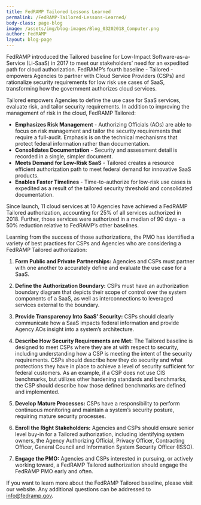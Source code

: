 ```yaml
---
title: FedRAMP Tailored Lessons Learned 
permalink: /FedRAMP-Tailored-Lessons-Learned/
body-class: page-blog
image: /assets/img/blog-images/Blog_03202018_Computer.png
author: FedRAMP
layout: blog-page
---
```

FedRAMP introduced the Tailored baseline for Low-Impact Software-as-a-Service (Li-SaaS) in 2017 to meet our stakeholders’ need for an expedited path for cloud authorization. FedRAMP’s fourth baseline - Tailored - empowers Agencies to partner with Cloud Service Providers (CSPs) and rationalize security requirements for low risk use cases of SaaS, transforming how the government authorizes cloud services.

Tailored empowers Agencies to define the use case for SaaS services, evaluate risk, and tailor security requirements. In addition to improving the management of risk in the cloud, FedRAMP Tailored: 

* **Emphasizes Risk Management** - Authorizing Officials (AOs) are able to focus on risk management and tailor the security requirements that require a full-audit. Emphasis is on the technical mechanisms that protect federal information rather than documentation. 
* **Consolidates Documentation** - Security and assessment detail is recorded in a single, simpler document.
* **Meets Demand for Low-Risk SaaS** - Tailored creates a resource efficient authorization path to meet federal demand for innovative SaaS products.
* **Enables Faster Timelines** - Time-to-authorize for low-risk use cases is expedited as a result of the tailored security threshold and consolidated documentation. 

Since launch, 11 cloud services at 10 Agencies have achieved a FedRAMP Tailored authorization, accounting for 25% of all services authorized in 2018. Further, those services were authorized in a median of 90 days - a 50% reduction relative to FedRAMP’s other baselines. 

Learning from the success of those authorizations, the PMO has identified a variety of best practices for CSPs and Agencies who are considering a FedRAMP Tailored authorization:

1) **Form Public and Private Partnerships:** Agencies and CSPs must partner with one another to accurately define and evaluate the use case for a SaaS.

2) **Define the Authorization Boundary:** CSPs must have an authorization boundary diagram that depicts their scope of control over the system components of a SaaS, as well as interconnections to leveraged services external to the boundary.

3) **Provide Transparency Into SaaS’ Security:** CSPs should clearly communicate how a SaaS impacts federal information and provide Agency AOs insight into a system’s architecture.

4) **Describe How Security Requirements are Met:** The Tailored baseline is designed to meet CSPs where they are at with respect to security, including understanding how a CSP is meeting the intent of the security requirements. CSPs should describe how they do security and what protections they have in place to achieve a level of security sufficient for federal customers. As an example,  if a CSP does not use CIS benchmarks, but utilizes other hardening standards and  benchmarks, the CSP should describe how those defined benchmarks are defined and implemented. 

5) **Develop Mature Processes:** CSPs have a responsibility to perform continuous monitoring and maintain a system’s security posture, requiring mature security processes.

6) **Enroll the Right Stakeholders:** Agencies and CSPs should ensure senior level buy-in for a Tailored authorization, including identifying system owners, the Agency Authorizing Official, Privacy Officer, Contracting Officer, General Council and Information System Security Officer (ISSO).

7) **Engage the PMO:** Agencies and CSPs interested in pursuing, or actively working toward, a FedRAMP Tailored authorization should engage the FedRAMP PMO early and often.

If you want to learn more about the FedRAMP Tailored baseline, please visit our website. Any additional questions can be addressed to info@fedramp.gov. 
